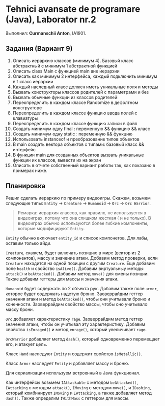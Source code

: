 # Tehnici avansate de programare (Java), Laborator nr.2

Выполнил: **Curmanschii Anton**, IA1901.

## Задания (Вариант 9)

1.	Описать иерархию классов (минимум 4). Базовый класс абстрактный с минимум 1 абстрактной функцией
2.	Описать class Main с функцией main вне иерархии
3.	Описать как минимум 2 интерфейса, каждый подключить минимум в 1 класс иерархии
4.	Каждый наследный класс должен иметь уникальные поля и методы
5.	Вызвать конструкторы классов родителей с параметрами и без 
6.	Вызвать обычные функции из классов родителей 
7.	Переопределить в каждом классе Randomize в дефолтном конструкторе
8.	Переопределить в каждом классе функцию ввода полей с клавиатуры
9.	Переопределить в каждом классе функцию записи в файл 						
10.	Создать минимум одну final : переменную && функцию && класс
11.	Создать минимум одну static : переменную && функцию
12.	Использовать instanceof и преобразование типов объектов 
13.	В main создать вектора объектов с типами: базовый класс && интерфейс 
14.	В функции main для созданных объектов вызвать уникальные функции их классов, вывести их на экран
15.	Описать в отчете собственный вариант работы так, как показано в примерах ниже.

## Планировка

Решил сделать иерархию по примеру видеоигры. Скажем, возьмем следующие типы: `Entity` -> `Creature` -> `Humanoid` -> `Orc` -> `Orc Warrior`.

> Ремарка: иерархия классов, как правило, не используется в видеоиграх, потому что она слишком жесткая ( и не только). В видеоиграх обычно используются более гибкие компоненты, которые модифицируют `Entity`.

`Entity` обычно включает `entity_id` и список компонетов. Для лабы, оставим только айди.

`Creature`, скажем, будет включать позицию в мире (вектор из 2 компонентов), массу и значение атаки. Добавим метод проверки, если `Creature` находится на одной позиции с другим `Creature`. Еще добавим поле `health` и свойство `isAlive()`. Добавим виртуальныу методы `attack()` и `beAttacked()`. Добавим метод `move()` для смены позиции. Также добавим геттеры для массы и значения атаки.

`Humanoid` будет содержать по 2 объекта рук. Добавим также поле `armor`, которое будет содержать надетую броню. Заоверрайдим геттер значения атаки и метод `beAttacked()`, чтобы они учитывали броню и конечности. Заоверрайдим свойство массы, чтобы оно учитывало массу брони.

`Orc` добавляет характеристику `rage`. Заоверрайдим метод геттер значения атаки, чтобы он учитывал эту характеристику. Добавим  свойство `isEnraged()` и метод `enrage()`, который увеличивает `rage`.

`OrcWarrior` добавляет метод `dash()`, который одновременно перемещает его, и атакует цель.

Класс `Hand` наследуют `Entity` и содержит свойство `isMetallic()`.

Класс `Armor` наследует `Entity` и добавляет массу и броню.

Для сериализации используем встроенный в Java функционал. 

Как интерфейсы возьмем `IAttackable` с методом `beAttacked()`, `IAttacking` с методом `attack()`, `IMoving` с методом `move()`, и `IDashing`, который комбинирует `IMoving` и `IAttacking`, а также добавляет метод `dash()`. Также определим `IWithMass` с геттером для массы.
